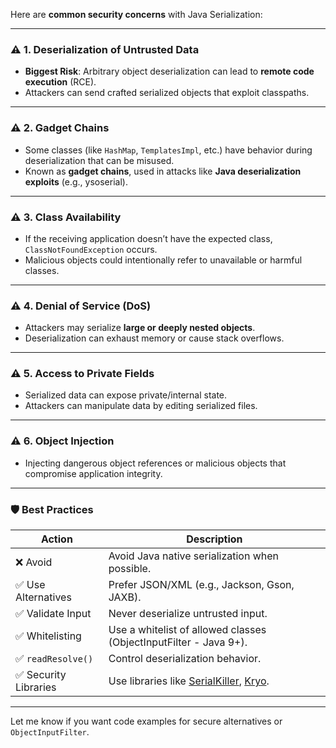 Here are **common security concerns** with Java Serialization:

---

### ⚠️ 1. **Deserialization of Untrusted Data**

* **Biggest Risk**: Arbitrary object deserialization can lead to **remote code execution** (RCE).
* Attackers can send crafted serialized objects that exploit classpaths.

---

### ⚠️ 2. **Gadget Chains**

* Some classes (like `HashMap`, `TemplatesImpl`, etc.) have behavior during deserialization that can be misused.
* Known as **gadget chains**, used in attacks like **Java deserialization exploits** (e.g., ysoserial).

---

### ⚠️ 3. **Class Availability**

* If the receiving application doesn’t have the expected class, `ClassNotFoundException` occurs.
* Malicious objects could intentionally refer to unavailable or harmful classes.

---

### ⚠️ 4. **Denial of Service (DoS)**

* Attackers may serialize **large or deeply nested objects**.
* Deserialization can exhaust memory or cause stack overflows.

---

### ⚠️ 5. **Access to Private Fields**

* Serialized data can expose private/internal state.
* Attackers can manipulate data by editing serialized files.

---

### ⚠️ 6. **Object Injection**

* Injecting dangerous object references or malicious objects that compromise application integrity.

---

### 🛡️ Best Practices

| Action               | Description                                                                                                                  |
| -------------------- | ---------------------------------------------------------------------------------------------------------------------------- |
| ❌ Avoid              | Avoid Java native serialization when possible.                                                                               |
| ✅ Use Alternatives   | Prefer JSON/XML (e.g., Jackson, Gson, JAXB).                                                                                 |
| ✅ Validate Input     | Never deserialize untrusted input.                                                                                           |
| ✅ Whitelisting       | Use a whitelist of allowed classes (ObjectInputFilter - Java 9+).                                                            |
| ✅ `readResolve()`    | Control deserialization behavior.                                                                                            |
| ✅ Security Libraries | Use libraries like [SerialKiller](https://github.com/ibinti/serialkiller), [Kryo](https://github.com/EsotericSoftware/kryo). |

---

Let me know if you want code examples for secure alternatives or `ObjectInputFilter`.
